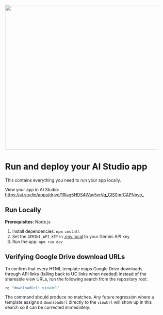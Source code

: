 <div align="center">
<img width="1200" height="475" alt="GHBanner" src="https://github.com/user-attachments/assets/0aa67016-6eaf-458a-adb2-6e31a0763ed6" />
</div>

# Run and deploy your AI Studio app

This contains everything you need to run your app locally.

View your app in AI Studio: https://ai.studio/apps/drive/1Rlag5HDS4Wav5vrVq_GIS0mfCAPNnyo_

## Run Locally

**Prerequisites:**  Node.js


1. Install dependencies:
   `npm install`
2. Set the `GEMINI_API_KEY` in [.env.local](.env.local) to your Gemini API key
3. Run the app:
   `npm run dev`

## Verifying Google Drive download URLs

To confirm that every HTML template maps Google Drive downloads through API links (falling back to UC links when needed) instead of the shareable view URLs, run the following search from the repository root:

```bash
rg "downloadUrl: viewUrl"
```

The command should produce no matches. Any future regression where a template assigns a `downloadUrl` directly to the `viewUrl` will show up in this search so it can be corrected immediately.
